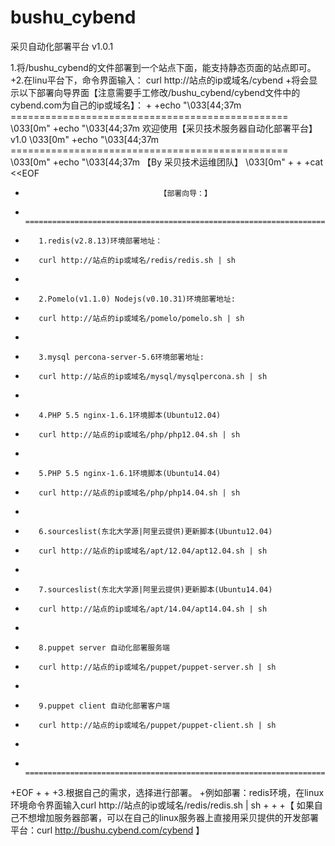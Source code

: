 ﻿# bushu_cybend
采贝自动化部署平台 v1.0.1

1.将/bushu_cybend的文件部署到一个站点下面，能支持静态页面的站点即可。
+2.在linu平台下，命令界面输入：  curl http://站点的ip或域名/cybend
+将会显示以下部署向导界面【注意需要手工修改/bushu_cybend/cybend文件中的cybend.com为自己的ip或域名】：
+
+echo  "\033[44;37m ================================================ \033[0m"
+echo  "\033[44;37m 欢迎使用【采贝技术服务器自动化部署平台】v1.0 \033[0m"
+echo  "\033[44;37m ================================================ \033[0m"
+echo  "\033[44;37m               【By 采贝技术运维团队】 \033[0m"
+
+
+cat <<EOF
+                                   【部署向导：】
+        ======================================================================= 
+        1.redis(v2.8.13)环境部署地址：
+        curl http://站点的ip或域名/redis/redis.sh | sh 
+
+        2.Pomelo(v1.1.0) Nodejs(v0.10.31)环境部署地址: 
+        curl http://站点的ip或域名/pomelo/pomelo.sh | sh 
+
+        3.mysql percona-server-5.6环境部署地址: 
+        curl http://站点的ip或域名/mysql/mysqlpercona.sh | sh 
+
+        4.PHP 5.5 nginx-1.6.1环境脚本(Ubuntu12.04) 
+        curl http://站点的ip或域名/php/php12.04.sh | sh 
+
+        5.PHP 5.5 nginx-1.6.1环境脚本(Ubuntu14.04) 
+        curl http://站点的ip或域名/php/php14.04.sh | sh
+ 
+        6.sourceslist(东北大学源|阿里云提供)更新脚本(Ubuntu12.04) 
+        curl http://站点的ip或域名/apt/12.04/apt12.04.sh | sh 
+
+        7.sourceslist(东北大学源|阿里云提供)更新脚本(Ubuntu14.04) 
+        curl http://站点的ip或域名/apt/14.04/apt14.04.sh | sh 
+
+        8.puppet server 自动化部署服务端
+        curl http://站点的ip或域名/puppet/puppet-server.sh | sh
+
+        9.puppet client 自动化部署客户端
+        curl http://站点的ip或域名/puppet/puppet-client.sh | sh
+
+        =======================================================================
+EOF
+
+
+3.根据自己的需求，选择进行部署。
+例如部署：redis环境，在linux环境命令界面输入curl http://站点的ip或域名/redis/redis.sh | sh
+
+
+【 如果自己不想增加服务器部署，可以在自己的linux服务器上直接用采贝提供的开发部署平台：curl http://bushu.cybend.com/cybend  】
